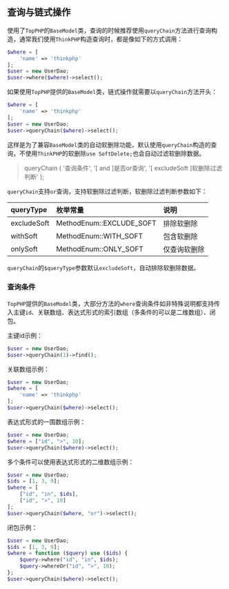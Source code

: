 ## 查询与链式操作

使用了`TopPHP`的`BaseModel`类，查询的时候推荐使用`queryChain`方法进行查询构造，通常我们使用`ThinkPHP`构造查询时，都是像如下的方式调用：

```php
$where = [
    'name' => 'thinkphp'
];
$user = new UserDao;
$user->where($where)->select();
```

如果使用`TopPHP`提供的`BaseModel`类，链式操作就需要以`queryChain`方法开头：

```php
$where = [
    'name' => 'thinkphp'
];
$user = new UserDao;
$user->queryChain($where)->select();
```

这样是为了兼容`BaseModel`类的自动软删除功能，默认使用`queryChain`构造的查询，不使用`ThinkPHP`的软删除`use SoftDelete;`也会自动过滤软删除数据。

> queryChain \( '查询条件', '\[ and \]是否or查询', '\[ excludeSoft \]软删除过滤判断' \);

`queryChain`支持`or`查询，支持软删除过滤判断，软删除过滤判断参数如下：

| queryType | 枚举常量 | 说明 |
| :--- | :--- | :--- |
| excludeSoft | MethodEnum::EXCLUDE\_SOFT | 排除软删除 |
| withSoft | MethodEnum::WITH\_SOFT | 包含软删除 |
| onlySoft | MethodEnum::ONLY\_SOFT | 仅查询软删除 |

`queryChain`的`$queryType`参数默认`excludeSoft`，自动排除软删除数据。

### 查询条件

`TopPHP`提供的`BaseModel`类，大部分方法的`where`查询条件如非特殊说明都支持传入主键`id`、关联数组、表达式形式的索引数组（多条件的可以是二维数组）、闭包。

主键id示例：

```php
$user = new UserDao;
$user->queryChain(1)->find();
```

关联数组示例：

```php
$user = new UserDao;
$where = [
    'name' => 'thinkphp'
];
$user->queryChain($where)->select();
```

表达式形式的一围数组示例：

```php
$user = new UserDao;
$where = ["id", ">", 10];
$user->queryChain($where)->select();
```

多个条件可以使用表达式形式的二维数组示例：

```php
$user = new UserDao;
$ids = [1, 3, 9];
$where = [
    ["id", "in", $ids],
    ["id", ">", 10]
];
$user->queryChain($where, "or")->select();
```

闭包示例：

```php
$user = new UserDao;
$ids = [1, 3, 9];
$where = function ($query) use ($ids) {
    $query->where("id", "in", $ids);
    $query->whereOr("id", ">", 10);
};
$user->queryChain($where)->select();
```
